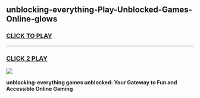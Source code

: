 
## unblocking-everything-Play-Unblocked-Games-Online-glows
<h3>
<a href="https://premium76.site?title=unblocking-everything&ref=25A">CLICK TO PLAY</a></h3>
<hr>

<h3>
<a href="https://premium76.site?title=unblocking-everything&ref=25A">CLICK 2 PLAY</a>
  
</h3>

<a href="https://premium76.site?title=unblocking-everything&ref=25A"><img src="https://clearcache.store/games.png"></a>


**unblocking-everything games unblocked: Your Gateway to Fun and Accessible Online Gaming**
